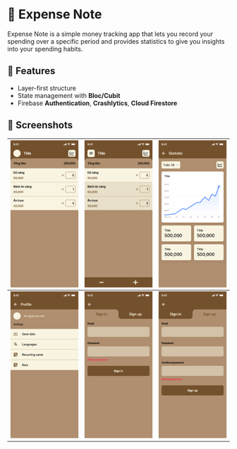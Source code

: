 # 📓 Expense Note

Expense Note is a simple money tracking app that lets you record your spending over a specific period and provides statistics to give you insights into your spending habits.

## 🌟 Features

- Layer-first structure
- State management with **Bloc/Cubit**
- Firebase **Authentication**, **Crashlytics**, **Cloud Firestore**

## 📸 Screenshots

| ![Screenshot 1](assets/screenshots/dashboard-screen-1.png) | ![Screenshot 2](assets/screenshots/dashboard-screen-2.png) | ![Screenshot 3](assets/screenshots/statistic-screen.png) | 
|---|---|---|
| ![Screenshot 4](assets/screenshots/setting-screen.png) | ![Screenshot 5](assets/screenshots/sign-in-screen.png) | ![Screenshot 6](assets/screenshots/sign-up-screen.png) |